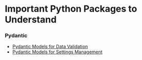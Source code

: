 # Important Python Packages to Understand
### Pydantic
* [Pydantic Models for Data Validation](https://medium.com/ordina-data/the-application-of-pydantic-models-in-data-projects-a05bf9026d05)
* [Pydantic Models for Settings Management](https://medium.com/ordina-data/using-pydantic-models-for-settings-management-73408ad2ca5a)
